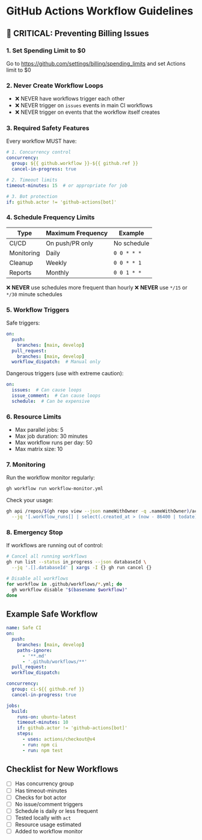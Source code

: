 # GitHub Actions Workflow Guidelines

## 🚨 CRITICAL: Preventing Billing Issues

### 1. **Set Spending Limit to $0**
Go to https://github.com/settings/billing/spending_limits and set Actions limit to $0

### 2. **Never Create Workflow Loops**
- ❌ NEVER have workflows trigger each other
- ❌ NEVER trigger on `issues` events in main CI workflows  
- ❌ NEVER trigger on events that the workflow itself creates

### 3. **Required Safety Features**

Every workflow MUST have:

```yaml
# 1. Concurrency control
concurrency:
  group: ${{ github.workflow }}-${{ github.ref }}
  cancel-in-progress: true

# 2. Timeout limits
timeout-minutes: 15  # or appropriate for job

# 3. Bot protection
if: github.actor != 'github-actions[bot]'
```

### 4. **Schedule Frequency Limits**

| Type | Maximum Frequency | Example |
|------|------------------|---------|
| CI/CD | On push/PR only | No schedule |
| Monitoring | Daily | `0 0 * * *` |
| Cleanup | Weekly | `0 0 * * 1` |
| Reports | Monthly | `0 0 1 * *` |

❌ **NEVER** use schedules more frequent than hourly
❌ **NEVER** use `*/15` or `*/30` minute schedules

### 5. **Workflow Triggers**

Safe triggers:
```yaml
on:
  push:
    branches: [main, develop]
  pull_request:
    branches: [main, develop]
  workflow_dispatch:  # Manual only
```

Dangerous triggers (use with extreme caution):
```yaml
on:
  issues:  # Can cause loops
  issue_comment:  # Can cause loops
  schedule:  # Can be expensive
```

### 6. **Resource Limits**

- Max parallel jobs: 5
- Max job duration: 30 minutes
- Max workflow runs per day: 50
- Max matrix size: 10

### 7. **Monitoring**

Run the workflow monitor regularly:
```bash
gh workflow run workflow-monitor.yml
```

Check your usage:
```bash
gh api /repos/$(gh repo view --json nameWithOwner -q .nameWithOwner)/actions/runs \
  --jq '[.workflow_runs[] | select(.created_at > (now - 86400 | todate))] | length'
```

### 8. **Emergency Stop**

If workflows are running out of control:

```bash
# Cancel all running workflows
gh run list --status in_progress --json databaseId \
  --jq '.[].databaseId' | xargs -I {} gh run cancel {}

# Disable all workflows
for workflow in .github/workflows/*.yml; do
  gh workflow disable "$(basename $workflow)"
done
```

## Example Safe Workflow

```yaml
name: Safe CI
on:
  push:
    branches: [main, develop]
    paths-ignore:
      - '**.md'
      - '.github/workflows/**'
  pull_request:
  workflow_dispatch:

concurrency:
  group: ci-${{ github.ref }}
  cancel-in-progress: true

jobs:
  build:
    runs-on: ubuntu-latest
    timeout-minutes: 10
    if: github.actor != 'github-actions[bot]'
    steps:
      - uses: actions/checkout@v4
      - run: npm ci
      - run: npm test
```

## Checklist for New Workflows

- [ ] Has concurrency group
- [ ] Has timeout-minutes
- [ ] Checks for bot actor
- [ ] No issue/comment triggers
- [ ] Schedule is daily or less frequent
- [ ] Tested locally with `act`
- [ ] Resource usage estimated
- [ ] Added to workflow monitor
